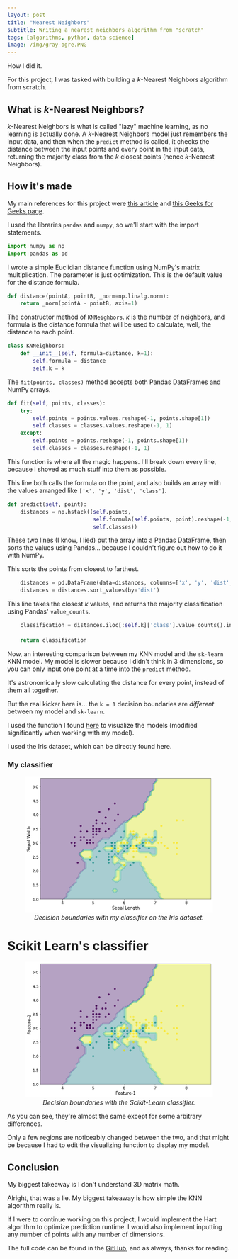 ```yaml
---
layout: post
title: "Nearest Neighbors"
subtitle: Writing a nearest neighbors algorithm from "scratch"
tags: [algorithms, python, data-science]
image: /img/gray-ogre.PNG
---
```


How I did it.

For this project,
I was tasked with building a _k_-Nearest Neighbors algorithm from scratch.

## What is _k_-Nearest Neighbors?
_k_-Nearest Neighbors is what is called "lazy" machine learning,
as no learning is actually done.
A _k_-Nearest Neighbors model just remembers the input data,
and then when the `predict` method is called,
it checks the distance between the input points and every point in the input data,
returning the majority class from the _k_ closest points
(hence _k_-Nearest Neighbors).

## How it's made

My main references for this project were [this article](https://kevinzakka.github.io/2016/07/13/k-nearest-neighbor/) and [this Geeks for Geeks page](https://www.geeksforgeeks.org/k-nearest-neighbours/).

I used the libraries `pandas` and `numpy`, so we'll start with the import statements.

```python
import numpy as np
import pandas as pd
```

I wrote a simple Euclidian distance function using NumPy's matrix multiplication.
The parameter is just optimization.
This is the default value for the distance formula.

```python
def distance(pointA, pointB, _norm=np.linalg.norm):
    return _norm(pointA - pointB, axis=1)
```

The constructor method of `KNNeighbors`. _k_ is the number of neighbors,
and formula is the distance formula that will be used to calculate, well,
the distance to each point.

```python
class KNNeighbors:
    def __init__(self, formula=distance, k=1):
        self.formula = distance
        self.k = k
```

The `fit(points, classes)` method accepts both Pandas DataFrames and NumPy arrays.

```python
def fit(self, points, classes):
    try:
        self.points = points.values.reshape(-1, points.shape[1])
        self.classes = classes.values.reshape(-1, 1)
    except:
        self.points = points.reshape(-1, points.shape[1])
        self.classes = classes.reshape(-1, 1)
```
This function is where all the magic happens. I'll break down every line,
because I shoved as much stuff into them as possible.

This line both calls the formula on the point,
and also builds an array with the values arranged like `['x', 'y', 'dist', 'class']`.

```python
def predict(self, point):
    distances = np.hstack((self.points,
                           self.formula(self.points, point).reshape(-1, 1),
                           self.classes))
```
These two lines (I know, I lied) put the array into a Pandas DataFrame,
then sorts the values using Pandas...
because I couldn't figure out how to do it with NumPy.

This sorts the points from closest to farthest.

```python
    distances = pd.DataFrame(data=distances, columns=['x', 'y', 'dist', 'class'])
    distances = distances.sort_values(by='dist')
```

This line takes the closest _k_ values,
and returns the majority classification using Pandas' `value_counts`.

```python
    classification = distances.iloc[:self.k]['class'].value_counts().index[0]

    return classification
```

Now, an interesting comparison between my KNN model and the `sk-learn` KNN model.
My model is slower because I didn't think in 3 dimensions,
so you can only input one point at a time into the `predict` method.

It's astronomically slow calculating the distance for every point,
instead of them all together.

But the real kicker here is...
the `k = 1` decision boundaries are _different_ between my model and `sk-learn`.

I used the function I found <a href="https://towardsdatascience.com/easily-visualize-scikit-learn-models-decision-boundaries-dd0fb3747508">here</a> to visualize the models (modified significantly when working with my model).

I used the Iris dataset, which can be directly found here.

### My classifier
<figure class="center-block">
  <img src="../img/decision_boundaries.png" alt="Browsing this website on lite-mode is really taking a toll on your experience." title="Fun fact: this is how country borders are defined. That's a joke." />
  <figcaption align="center"><i>Decision boundaries with my classifier on the Iris dataset.</i></figcaption>
</figure>

# Scikit Learn's classifier

<figure class="center-block">
  <img src="../img/decision_boundaries_sklearn.png" alt="Browsing this website on lite-mode is really taking a toll on your experience." title='That one yellow point at the bottom: "Nobody thinks what I think."' />
  <figcaption align="center"><i>Decision boundaries with the Scikit-Learn classifier.</i></figcaption>
</figure>

As you can see, they're almost the same except for some arbitrary differences.

Only a few regions are noticeably changed between the two,
and that might be because I had to edit the visualizing function to display my model.

## Conclusion

My biggest takeaway is I don't understand 3D matrix math.

Alright, that was a lie.
My biggest takeaway is how simple the KNN algorithm really is.

If I were to continue working on this project,
I would implement the Hart algorithm to optimize prediction runtime.
I would also implement inputting any number of points with any number of dimensions.

The full code can be found in the [GitHub](https://github.com/cedro-gasque/CS-Data-Science-Build-Week-1), and as always, thanks for reading.

